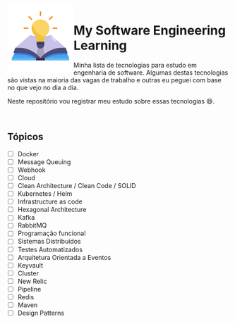 <img src="./learning.png" width="150" height="150" align="left">

# My Software Engineering Learning

Minha lista de tecnologias para estudo em engenharia de software.
Algumas destas tecnologias são vistas na maioria das vagas de trabalho e outras eu peguei
com base no que vejo no dia a dia.

Neste repositório vou registrar meu estudo sobre essas tecnologias 😄.

<br>

## Tópicos

- [ ] Docker
- [ ] Message Queuing
- [ ] Webhook
- [ ] Cloud
- [ ] Clean Architecture / Clean Code / SOLID
- [ ] Kubernetes / Helm
- [ ] Infrastructure as code
- [ ] Hexagonal Architecture
- [ ] Kafka
- [ ] RabbitMQ
- [ ] Programação funcional
- [ ] Sistemas Distribuidos
- [ ] Testes Automatizados
- [ ] Arquitetura Orientada a Eventos
- [ ] Keyvault
- [ ] Cluster
- [ ] New Relic
- [ ] Pipeline
- [ ] Redis
- [ ] Maven
- [ ] Design Patterns
